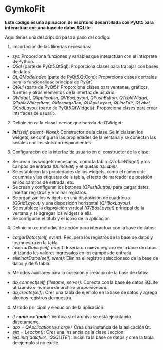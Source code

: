 # GymkoFit

**Este código es una aplicación de escritorio desarrollada con PyQt5 para interactuar con una base de datos SQLite.**

Aquí tienes una descripción paso a paso del código:

1. Importación de las librerías necesarias:

- *sys*: Proporciona funciones y variables que interactúan con el intérprete de Python.
- *QSql* (parte de PyQt5.QtSql): Proporciona clases para trabajar con bases de datos.
- *Qt, QModelIndex* (parte de PyQt5.QtCore): Proporciona clases centrales para la funcionalidad principal de PyQt5.
- *QtGui* (parte de PyQt5): Proporciona clases para ventanas, gráficos, fuentes y otros elementos de la interfaz de usuario.
- *QWidget, QApplication, QVBoxLayout, QPushButton, QTableWidget, QTableWidgetItem, QMessageBox, QHBoxLayout, QLineEdit, QLabel, QGridLayout* (parte de PyQt5.QtWidgets): Proporciona clases para crear interfaces de usuario.

2. Definición de la clase Leccion que hereda de QWidget:

- *__init__(self, parent=None)*: Constructor de la clase. Se inicializan los widgets, se configuran las propiedades de la ventana y se conectan las señales con los slots correspondientes.

3. Configuración de la interfaz de usuario en el constructor de la clase:

- Se crean los widgets necesarios, como la tabla *(QTableWidget)* y los campos de entrada *(QLineEdit)* y etiquetas *(QLabel)*.
- Se establecen las propiedades de los widgets, como el número de columnas y las etiquetas de la tabla, el texto de marcador de posición en los campos de entrada, etc.
- Se crean y configuran los botones *(QPushButton)* para cargar datos, insertar registros y eliminar registros.
- Se organizan los widgets en una disposición de cuadrícula *(QGridLayout)* y una disposición horizontal *(QHBoxLayout)*.
- Se establece la disposición vertical *(QVBoxLayout)* principal de la ventana y se agregan los widgets a ella.
- Se configuran el título y el icono de la aplicación.

4. Definición de métodos de acción para interactuar con la base de datos:

- *cargarDatos(self, event)*: Recupera los registros de la base de datos y los muestra en la tabla.
- *insertarDatos(self, event)*: Inserta un nuevo registro en la base de datos utilizando los valores ingresados en los campos de entrada.
- *eliminarDatos(self, event)*: Elimina el registro seleccionado de la base de datos y de la tabla.

5. Métodos auxiliares para la conexión y creación de la base de datos:

- *db_connect(self, filename, server)*: Conecta con la base de datos SQLite utilizando el nombre de archivo proporcionado.
- *db_create(self)*: Crea una tabla de ejemplo en la base de datos y agrega algunos registros de muestra.

4. Método principal y ejecución de la aplicación:

- *if __name__ == '__main__'*: Verifica si el archivo se está ejecutando directamente.
- *app = QApplication(sys.argv)*: Crea una instancia de la aplicación Qt.
- *ejm = Leccion()*: Crea una instancia de la clase Leccion.
- *ejm.init('datafile', 'QSQLITE')*: Inicializa la base de datos y crea la tabla de ejemplo si no existe.
